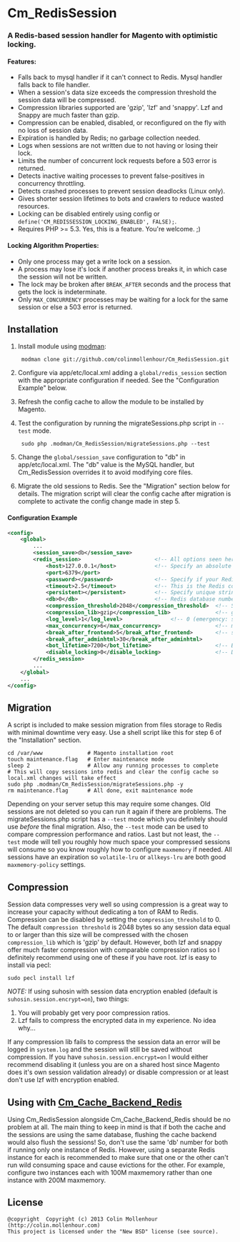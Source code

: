 # Cm_RedisSession #

### A Redis-based session handler for Magento with optimistic locking. ###

#### Features: ####
- Falls back to mysql handler if it can't connect to Redis. Mysql handler falls back to file handler.
- When a session's data size exceeds the compression threshold the session data will be compressed.
- Compression libraries supported are 'gzip', 'lzf' and 'snappy'. Lzf and Snappy are much faster than gzip.
- Compression can be enabled, disabled, or reconfigured on the fly with no loss of session data.
- Expiration is handled by Redis; no garbage collection needed.
- Logs when sessions are not written due to not having or losing their lock.
- Limits the number of concurrent lock requests before a 503 error is returned.
- Detects inactive waiting processes to prevent false-positives in concurrency throttling.
- Detects crashed processes to prevent session deadlocks (Linux only).
- Gives shorter session lifetimes to bots and crawlers to reduce wasted resources.
- Locking can be disabled entirely using config or `define('CM_REDISSESSION_LOCKING_ENABLED', FALSE);`.
- Requires PHP >= 5.3. Yes, this is a feature. You're welcome. ;)

#### Locking Algorithm Properties: ####
- Only one process may get a write lock on a session.
- A process may lose it's lock if another process breaks it, in which case the session will not be written.
- The lock may be broken after `BREAK_AFTER` seconds and the process that gets the lock is indeterminate.
- Only `MAX_CONCURRENCY` processes may be waiting for a lock for the same session or else a 503 error is returned.

## Installation ##

1. Install module using [modman](https://github.com/colinmollenhour/modman):

        modman clone git://github.com/colinmollenhour/Cm_RedisSession.git

2. Configure via app/etc/local.xml adding a `global/redis_session` section with the appropriate configuration if needed.
   See the "Configuration Example" below.
3. Refresh the config cache to allow the module to be installed by Magento.
4. Test the configuration by running the migrateSessions.php script in `--test` mode.

        sudo php .modman/Cm_RedisSession/migrateSessions.php --test

5. Change the `global/session_save` configuration to "db" in app/etc/local.xml. The "db" value is the MySQL handler,
   but Cm_RedisSession overrides it to avoid modifying core files.
6. Migrate the old sessions to Redis. See the "Migration" section below for details. The migration script will clear
   the config cache after migration is complete to activate the config change made in step 5.


#### Configuration Example ####
```xml
<config>
    <global>
        ...
        <session_save>db</session_save>
        <redis_session>                       <!-- All options seen here are the defaults -->
            <host>127.0.0.1</host>            <!-- Specify an absolute path if using a unix socket -->
            <port>6379</port>
            <password></password>             <!-- Specify if your Redis server requires authentication -->
            <timeout>2.5</timeout>            <!-- This is the Redis connection timeout, not the locking timeout -->
            <persistent></persistent>         <!-- Specify unique string to enable persistent connections. E.g.: sess-db0; bugs with phpredis and php-fpm are known: https://github.com/nicolasff/phpredis/issues/70 -->
            <db>0</db>                        <!-- Redis database number; protection from accidental loss is improved by using a unique DB number for sessions -->
            <compression_threshold>2048</compression_threshold>  <!-- Set to 0 to disable compression (recommended when suhosin.session.encrypt=on); known bug with strings over 64k: https://github.com/colinmollenhour/Cm_Cache_Backend_Redis/issues/18 -->
            <compression_lib>gzip</compression_lib>              <!-- gzip, lzf or snappy -->
            <log_level>1</log_level>               <!-- 0 (emergency: system is unusable), 4 (warning; additional information, recommended), 5 (notice: normal but significant condition), 6 (info: informational messages), 7 (debug: the most information for development/testing) -->
            <max_concurrency>6</max_concurrency>                 <!-- maximum number of processes that can wait for a lock on one session; for large production clusters, set this to at least 10% of the number of PHP processes -->
            <break_after_frontend>5</break_after_frontend>       <!-- seconds to wait for a session lock in the frontend; not as critical as admin -->
            <break_after_adminhtml>30</break_after_adminhtml>
            <bot_lifetime>7200</bot_lifetime>                    <!-- Bots get shorter session lifetimes. 0 to disable -->
            <disable_locking>0</disable_locking>                 <!-- Disable session locking entirely. -->
        </redis_session>
        ...
    </global>
    ...
</config>
```

## Migration ##

A script is included to make session migration from files storage to Redis with minimal downtime very easy.
Use a shell script like this for step 6 of the "Installation" section.

```
cd /var/www              # Magento installation root
touch maintenance.flag   # Enter maintenance mode
sleep 2                  # Allow any running processes to complete
# This will copy sessions into redis and clear the config cache so local.xml changes will take effect
sudo php .modman/Cm_RedisSession/migrateSessions.php -y
rm maintenance.flag      # All done, exit maintenance mode
```

Depending on your server setup this may require some changes. Old sessions are not deleted so you can run it again
if there are problems. The migrateSessions.php script has a `--test` mode which you definitely should use _before_
the final migration. Also, the `--test` mode can be used to compare compression performance and ratios. Last but
not least, the `--test` mode will tell you roughly how much space your compressed sessions will consume so you know
roughly how to configure `maxmemory` if needed. All sessions have an expiration so `volatile-lru` or `allkeys-lru`
are both good `maxmemory-policy` settings.

## Compression ##

Session data compresses very well so using compression is a great way to increase your capacity without
dedicating a ton of RAM to Redis. Compression can be disabled by setting the `compression_threshold` to 0.
The default `compression threshold` is 2048 bytes so any session data equal to or larger than this size
will be compressed with the chosen `compression_lib` which is 'gzip' by default. However, both lzf and
snappy offer much faster compression with comparable compression ratios so I definitely recommend using
one of these if you have root. lzf is easy to install via pecl:

    sudo pecl install lzf

_NOTE:_ If using suhosin with session data encryption enabled (default is `suhosin.session.encrypt=on`), two things:

1. You will probably get very poor compression ratios.
2. Lzf fails to compress the encrypted data in my experience. No idea why...

If any compression lib fails to compress the session data an error will be logged in `system.log` and the
session will still be saved without compression. If you have `suhosin.session.encrypt=on` I would either
recommend disabling it (unless you are on a shared host since Magento does it's own session validation already)
or disable compression or at least don't use lzf with encryption enabled.

## Using with [Cm_Cache_Backend_Redis](https://github.com/colinmollenhour/Cm_Cache_Backend_Redis) ##

Using Cm_RedisSession alongside Cm_Cache_Backend_Redis should be no problem at all. The main thing to
keep in mind is that if both the cache and the sessions are using the same database, flushing the cache
backend would also flush the sessions! So, don't use the same 'db' number for both if running only one
instance of Redis. However, using a separate Redis instance for each is recommended to make sure that
one or the other can't run wild consuming space and cause evictions for the other. For example,
configure two instances each with 100M maxmemory rather than one instance with 200M maxmemory.

## License ##

    @copyright  Copyright (c) 2013 Colin Mollenhour (http://colin.mollenhour.com)
    This project is licensed under the "New BSD" license (see source).
